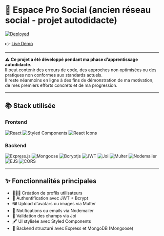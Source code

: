 # 👥 Espace Pro Social (ancien réseau social - projet autodidacte)

[![Deployed](https://img.shields.io/badge/Site%20en%20ligne-Disponible-32CD32?style=for-the-badge)](https://espace-pro-social.vercel.app)

👉 [Live Demo](https://espace-pro-social.vercel.app)

---

⚠️ **Ce projet a été développé pendant ma phase d’apprentissage autodidacte.**  
Il peut contenir des erreurs de code, des approches non optimisées ou des pratiques non conformes aux standards actuels.  
Il reste néanmoins en ligne à des fins de démonstration de ma motivation, de mes premiers efforts concrets et de ma progression.

---

## 📚 Stack utilisée

### Frontend

<p align="left">
  <img src="https://img.shields.io/badge/React-61DAFB?style=for-the-badge&logo=react&logoColor=black" alt="React" />
  <img src="https://img.shields.io/badge/Styled%20Components-DB7093?style=for-the-badge&logo=styled-components&logoColor=white" alt="Styled Components" />
  <img src="https://img.shields.io/badge/React%20Icons-61DAFB?style=for-the-badge&logo=react&logoColor=black" alt="React Icons" />
</p>

### Backend

<p align="left">
  <img src="https://img.shields.io/badge/Express.js-000000?style=for-the-badge&logo=express&logoColor=white" alt="Express.js" />
  <img src="https://img.shields.io/badge/Mongoose-880000?style=for-the-badge&logo=mongodb&logoColor=white" alt="Mongoose" />
  <img src="https://img.shields.io/badge/Bcryptjs-F4B400?style=for-the-badge" alt="Bcryptjs" />
  <img src="https://img.shields.io/badge/JSONWebToken-000000?style=for-the-badge&logo=jsonwebtokens&logoColor=white" alt="JWT" />
  <img src="https://img.shields.io/badge/Joi-4B32C3?style=for-the-badge" alt="Joi" />
  <img src="https://img.shields.io/badge/Multer-3A3A3A?style=for-the-badge" alt="Multer" />
  <img src="https://img.shields.io/badge/Nodemailer-yellow?style=for-the-badge" alt="Nodemailer" />
  <img src="https://img.shields.io/badge/EJS-8BC34A?style=for-the-badge" alt="EJS" />
  <img src="https://img.shields.io/badge/CORS-0056D2?style=for-the-badge" alt="CORS" />
</p>

---

## ✨ Fonctionnalités principales

- 🧑‍🤝‍🧑 Création de profils utilisateurs
- 🔐 Authentification avec JWT + Bcrypt
- 🖼️ Upload d'avatars ou images via Multer
- 📧 Notifications ou emails via Nodemailer
- 🧼 Validation des champs via Joi
- 🖋️ UI stylisée avec Styled Components
- 🧠 Backend structuré avec Express et MongoDB (Mongoose)

